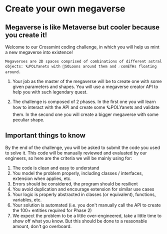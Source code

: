 # Create your own megaverse

## Megaverse is like Metaverse but cooler because you create it!

Welcome to our Crossmint coding challenge, in which you will help us mint a new megaverse into existence!

    Megaverses are 2D spaces comprised of combinations of different astral objects: 🪐POLYanets with 🌙SOLoons around them and ☄comETHs floating around.

1. Your job as the master of the megaverse will be to create one with some given parameters and shapes. You will use a megaverse creator API to help you with such legendary quest.

1. The challenge is composed of 2 phases. In the first one you will learn how to interact with the API and create some 🪐POLYanets and validate them. In the second one you will create a bigger megaverse with some peculiar shape.

## Important things to know

By the end of the challenge, you will be asked to submit the code you used to solve it. This code will be manually reviewed and evaluated by our engineers, so here are the criteria we will be mainly using for:

1. The code is clean and easy to understand
1. You model the problem properly, including classes / interfaces, extension when applies, etc.
1. Errors should be considered, the program should be resilient
1. You avoid duplication and encourage extension for similar use cases
1. Your logic is properly abstracted in classes (or equivalent), functions, variables, etc.
1. Your solution is automated (i.e. you don't manually call the API to create the 100+ entities required for Phase 2)
1. We expect the problem to be a little over-engineered, take a little time to show off what you know. But this should be done to a reasonable amount, don't go overboard.
